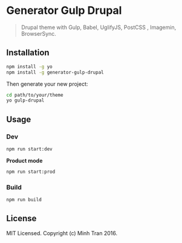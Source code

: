 # Generator Gulp Drupal
> Drupal theme with Gulp, Babel, UglifyJS, PostCSS , Imagemin, BrowserSync.

## Installation

```bash
npm install -g yo
npm install -g generator-gulp-drupal
```

Then generate your new project:

```bash
cd path/to/your/theme
yo gulp-drupal
```

## Usage

### Dev

```bash
npm run start:dev
```

**Product mode**

```bash
npm run start:prod
```

### Build

```bash
npm run build
```

## License

MIT Licensed. Copyright (c) Minh Tran 2016.
